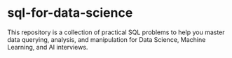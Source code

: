 # sql-for-data-science
This repository is a collection of practical SQL problems to help you master data querying, analysis, and manipulation for Data Science, Machine Learning, and AI interviews.
